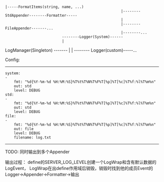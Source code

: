                                                                                                    |-----FormatItems(string, name, ...)
                                                         |--------StdAppender--------Formatter-----
                                                         |
                                                         |--------FileAppender-------...
                                                         |--------...
                              --------Logger(System)------
                              |
LogManager(Singleton) ------- |
                              |
                              -------- Logger(custom)-----...

Config:
***
    system:
    - 
        fmt: "%d{%Y-%m-%d %H:%M:%S}%T%t%T%N%T%F%T[%p]%T[%c]%T%f:%l%T%m%n"
        out: std
        level: DEBUG
    std:
    - 
        fmt: "%d{%Y-%m-%d %H:%M:%S}%T%t%T%N%T%F%T[%p]%T[%c]%T%f:%l%T%m%n"
        out: std
        level: DEBUG
    file:
    - 
        fmt: "%d{%Y-%m-%d %H:%M:%S}%T%t%T%N%T%F%T[%p]%T[%c]%T%f:%l%T%m%n"
        out: file
        level: DEBUG
        filename: log.txt
***


TODO: 同时输出到多个Appender

输出过程：
    define的SERVER_LOG_LEVEL创建一个LogWrap和含有默认数据的LogEvent，
    LogWrap在出define作用域后销毁，销毁时找到他的成员Event的Logger->Appender->Formatter->输出